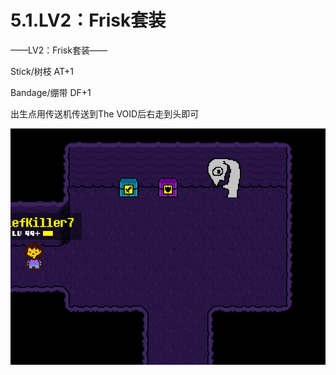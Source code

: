 # 5.1.LV2：Frisk套装



——LV2：Frisk套装——

Stick/树枝 AT+1

Bandage/绷带 DF+1

出生点用传送机传送到The VOID后右走到头即可

![01](01.png)
